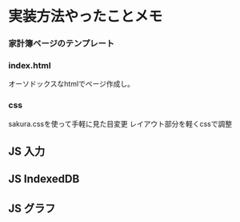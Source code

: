 # 実装方法やったことメモ
### 家計簿ページのテンプレート
### index.html
オーソドックスなhtmlでページ作成し。
### css
sakura.cssを使って手軽に見た目変更
レイアウト部分を軽くcssで調整

## JS 入力

## JS IndexedDB

## JS グラフ
